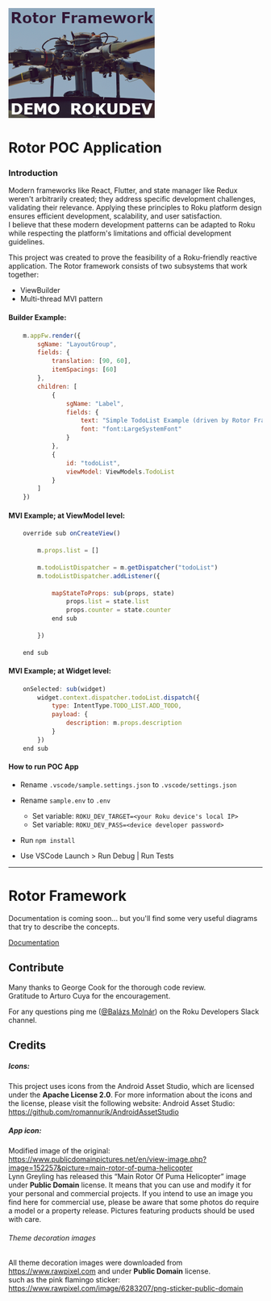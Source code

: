 
![View Builder concept](src/assets/images/channelIcons/channel-icon_HD.png)

# Rotor POC Application

### Introduction

Modern frameworks like React, Flutter, and state manager like Redux weren't arbitrarily created; they address specific development challenges, validating their relevance. Applying these principles to Roku platform design ensures efficient development, scalability, and user satisfaction.  
I believe that these modern development patterns can be adapted to Roku while respecting the platform's limitations and official development guidelines.

This project was created to prove the feasibility of a Roku-friendly reactive application. The Rotor framework consists of two subsystems that work together: 
* ViewBuilder 
* Multi-thread MVI pattern

#### Builder Example:

```js
    m.appFw.render({
        sgName: "LayoutGroup",
        fields: {
            translation: [90, 60],
            itemSpacings: [60]
        },
        children: [
            {
                sgName: "Label",
                fields: {
                    text: "Simple TodoList Example (driven by Rotor Framewrok)",
                    font: "font:LargeSystemFont"
                }
            },
            {
                id: "todoList",
                viewModel: ViewModels.TodoList
            }
        ]
    })
```

#### MVI Example; at ViewModel level:

```js
    override sub onCreateView()

        m.props.list = []

        m.todoListDispatcher = m.getDispatcher("todoList")
        m.todoListDispatcher.addListener({

            mapStateToProps: sub(props, state)
                props.list = state.list
                props.counter = state.counter
            end sub

        })

    end sub
```

#### MVI Example; at Widget level:

```js
    onSelected: sub(widget)
        widget.context.dispatcher.todoList.dispatch({
            type: IntentType.TODO_LIST.ADD_TODO,
            payload: {
                description: m.props.description
            }
        })
    end sub
```


#### How to run POC App
- Rename `.vscode/sample.settings.json` to `.vscode/settings.json`
- Rename `sample.env` to `.env`
    - Set variable: `ROKU_DEV_TARGET=<your Roku device's local IP>`
    - Set variable: `ROKU_DEV_PASS=<device developer password>`
 
- Run `npm install`
- Use VSCode Launch > Run Debug | Run Tests

---


# Rotor Framework

Documentation is coming soon...
but you'll find some very useful diagrams that try to describe the concepts.

[Documentation](src/source/rotorFramework/README.md)


## Contribute

Many thanks to George Cook for the thorough code review.  
Gratitude to Arturo Cuya for the encouragement.

For any questions ping me ([@Balázs Molnár](https://rokudevelopers.slack.com/team/U05UR749546)) on the Roku Developers Slack channel.



## Credits

##### Icons:
This project uses icons from the Android Asset Studio, which are licensed under the **Apache License 2.0**. For more information about the icons and the license, please visit the following website: Android Asset Studio: https://github.com/romannurik/AndroidAssetStudio
##### App icon:
Modified image of the original: https://www.publicdomainpictures.net/en/view-image.php?image=152257&picture=main-rotor-of-puma-helicopter  
Lynn Greyling has released this “Main Rotor Of Puma Helicopter” image under **Public Domain** license. It means that you can use and modify it for your personal and commercial projects. If you intend to use an image you find here for commercial use, please be aware that some photos do require a model or a property release. Pictures featuring products should be used with care.

###### Theme decoration images
All theme decoration images were downloaded from https://www.rawpixel.com and under **Public Domain** license.  
such as the pink flamingo sticker: https://www.rawpixel.com/image/6283207/png-sticker-public-domain


